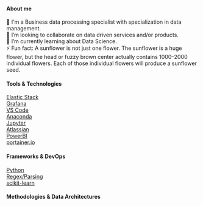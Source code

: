#### About me
🔭 I'm a Business data processing specialist with specialization in data management.</br>
👯 I’m looking to collaborate on data driven services and/or products.</br>
🌱 I’m currently learning about Data Science.</br>
⚡ Fun fact: A sunflower is not just one flower. The sunflower is a huge flower, but the head or fuzzy brown center actually contains 1000–2000 individual flowers. Each of those individual flowers will produce a sunflower seed.</br>

#### Tools & Technologies
[Elastic Stack](https://www.elastic.co/)</br>
[Grafana](https://grafana.com/)</br>
[VS Code](https://code.visualstudio.com/)</br>
[Anaconda](https://www.anaconda.com/)</br>
[Jupyter](https://jupyter.org/)</br>
[Atlassian](https://www.atlassian.com/)</br>
[PowerBI](https://powerbi.microsoft.com/)</br>
[portainer.io](https://www.portainer.io/)</br>

#### Frameworks & DevOps
[Python](https://www.python.org/)</br>
[Regex/Parsing](https://regex101.com/)</br>
[scikit-learn](https://scikit-learn.org/)</br>


#### Methodologies & Data Architectures



<!--
**blackswan1/blackswan1** is a ✨ _special_ ✨ repository because its `README.md` (this file) appears on your GitHub profile.

Here are some ideas to get you started:

- 🔭 I’m currently working on ...
- 🌱 I’m currently learning ...
- 👯 I’m looking to collaborate on ...
- 🤔 I’m looking for help with ...
- 💬 Ask me about ...
- 📫 How to reach me: ...
- 😄 Pronouns: ...
- ⚡ Fun fact: ...
-->
